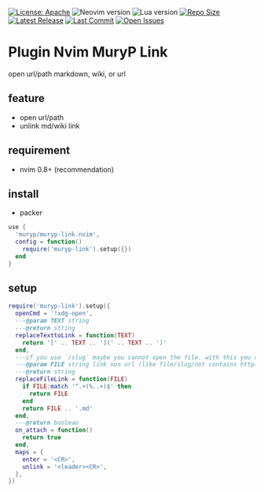 [![License: Apache](https://img.shields.io/badge/License-Apache-blue.svg)](https://opensource.org/licenses/Apache-2.0)
![Neovim version](https://img.shields.io/badge/Neovim-0.8.x-green.svg)
![Lua version](https://img.shields.io/badge/Lua-5.4-yellow.svg)
[![Repo Size](https://img.shields.io/github/repo-size/muryp/muryp-link.nvim)](https://github.com/muryp/muryp-link.nvim)
[![Latest Release](https://img.shields.io/github/release/muryp/muryp-link.nvim)](https://github.com/muryp/muryp-link.nvim/releases/latest)
[![Last Commit](https://img.shields.io/github/last-commit/muryp/muryp-link.nvim)](https://github.com/muryp/muryp-link.nvim/commits/master)
[![Open Issues](https://img.shields.io/github/issues/muryp/muryp-link.nvim)](https://github.com/muryp/muryp-link.nvim/issues)

# Plugin Nvim MuryP Link
open url/path markdown, wiki, or url
## feature
- open url/path
- unlink md/wiki link
## requirement
- nvim 0.8+ (recommendation)
## install
- packer
```lua
use {
  'muryp/muryp-link.nvim',
  config = function()
    require('muryp-link').setup({})
  end
}
```
## setup
```lua
require('muryp-link').setup({
  openCmd = '!xdg-open',
  ---@param TEXT string
  ---@return string
  replaceTexttoLink = function(TEXT)
    return '[' .. TEXT .. '](' .. TEXT .. ')'
  end,
  ---if you use `/slug` maybe you cannot open the file. with this you can direct slug into the file
  ---@param FILE string link non url (like file/slug/not contains http(s))
  ---@return string
  replaceFileLink = function(FILE)
    if FILE:match '^.+(%..+)$' then
      return FILE
    end
    return FILE .. '.md'
  end,
  ---@return boolean
  on_attach = function()
    return true
  end,
  maps = {
    enter = '<CR>',
    unlink = '<leader><CR>',
  },
})
```
